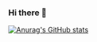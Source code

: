 ### Hi there 👋
[![Anurag's GitHub stats](https://github-readme-stats.vercel.app/api?username=dk-liang)](https://github.com/anuraghazra/github-readme-stats)
<!--
**dk-liang/dk-liang** is a ✨ _special_ ✨ repository because its `README.md` (this file) appears on your GitHub profile.

Here are some ideas to get you started:

- 🔭 I’m currently working on ...
- 🌱 I’m currently learning ...
- 👯 I’m looking to collaborate on ...
- 🤔 I’m looking for help with ...
- 💬 Ask me about ...
- 📫 How to reach me: ...
- 😄 Pronouns: ...
- ⚡ Fun fact: ...
-->
